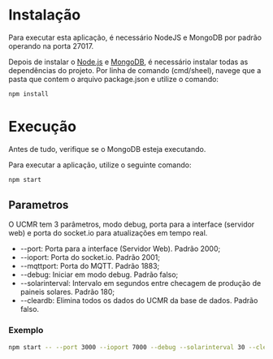 # Instalação

Para executar esta aplicação, é necessário NodeJS e MongoDB por padrão operando na porta 27017.

Depois de instalar o [Node.js](https://nodejs.org/en/) e [MongoDB](https://www.mongodb.com/), é necessário instalar todas as dependências do projeto. Por linha de comando (cmd/sheel), navege que a pasta que contem o arquivo package.json e utilize o comando:

```sh 
npm install
```

# Execução

Antes de tudo, verifique se o MongoDB esteja executando.

Para executar a aplicação, utilize o seguinte comando:

```sh 
npm start 
``` 

## Parametros

O UCMR tem 3 parâmetros, modo debug, porta para a interface (servidor web) e porta do socket.io para atualizações em tempo real.

 - --port: Porta para a interface (Servidor Web). Padrão 2000;
 - --ioport: Porta do socket.io. Padrão 2001;
 - --mqttport: Porta do MQTT. Padrão 1883;
 - --debug: Iniciar em modo debug. Padrão falso;
 - --solarinterval: Intervalo em segundos entre checagem de produção de paineis solares. Padrão 180;
 - --cleardb: Elimina todos os dados do UCMR da base de dados. Padrão falso.

### Exemplo

```sh 
npm start -- --port 3000 --ioport 7000 --debug --solarinterval 30 --cleardb --mqttport 5000
``` 
